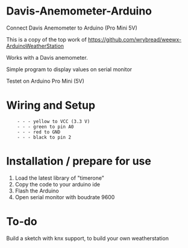 # Davis-Anemometer-Arduino
Connect Davis Anemometer to Arduino (Pro Mini 5V)

This is a copy of the top work of https://github.com/wrybread/weewx-ArduinoWeatherStation

Works with a Davis anemometer.

Simple program to display values on serial monitor

Testet on Arduino Pro Mini (5V)

# Wiring and Setup
        - - - yellow to VCC (3.3 V)
        - - - green to pin A0
        - - - red to GND
        - - - black to pin 2

# Installation / prepare for use
1. Load the latest library of "timerone" 
2. Copy the code to your arduino ide
3. Flash the Arduino 
4. Open serial monitor with boudrate 9600

# To-do 
Build a sketch with knx support, to build your own weatherstation
